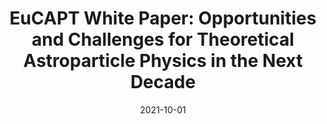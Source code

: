---
title: "EuCAPT White Paper: Opportunities and Challenges for Theoretical Astroparticle Physics in the Next Decade"
collection: publications
permalink: /publication/2021-10-01-EuCAPT-White-Paper-Opportunities-and-Challenges-for-Theoretical-Astroparticle-Physics-in-the-Next-Decade
date: 2021-10-01
venue: 'arXiv e-prints'
paperurl: 'https://ui.adsabs.harvard.edu/abs/2021arXiv211010074A'
citation: ' R. Alves Batista,  M. Amin,  G. Barenboim,  N. Bartolo,  D. Baumann,  A. Bauswein,  E. Bellini,  D. Benisty,  G. Bertone,  P. Blasi,  C. B\&quot;ohmer,  \vZ. Bo\vsnjak,  T. Bringmann,  C. Burrage,  M. Bustamante,  J. Calder\&apos;on Bustillo,  C. Byrnes,  F. Calore,  R. Catena,  D. Cerde\~no,  S. Cerri,  M. Chianese,  K. Clough,  A. Cole,  P. Coloma,  A. Coogan,  L. Covi,  D. Cutting,  A. Davis,  C. de Rham,  A. di Matteo,  G. Dom\`enech,  M. Drewes,  T. Dietrich,  T. Edwards,  I. Esteban,  R. Erdem,  C. Evoli,  M. Fasiello,  S. Feeney,  R. Ferreira,  A. Fialkov,  N. Fornengo,  S. Gabici,  T. Galatyuk,  D. Gaggero,  D. Grasso,  C. Gu\&apos;epin,  J. Harz,  M. Herrero-Valea,  T. Hinderer,  N. Hogg,  D. Hooper,  F. Iocco,  J. Isern,  K. Karchev,  B. Kavanagh,  M. Korsmeier,  K. Kotera,  K. Koyama,  B. Krishnan,  J. Lesgourgues,  J. Levi Said,  L. Lombriser,  C. Lorenz,  S. Manconi,  M. Mapelli,  A. Marcowith,  S. Markoff,  D. Marsh,  M. Martinelli,  C. Martins,  J. Matthews,  A. Meli,  O. Mena,  J. Mifsud,  M. Miller Bertolami,  P. Millington,  P. Moesta,  K. Nippel,  V. Niro,  E. O&apos;Connor,  F. Oikonomou,  C. Paganini,  G. Pagliaroli,  P. Pani,  C. Pfrommer,  S. Pascoli,  L. Pinol,  L. Pizzuti,  R. Porto,  A. Pound,  F. Quevedo,  G. Raffelt,  A. Raccanelli,  E. Ramirez-Ruiz,  M. Raveri,  S. Renaux-Petel,  A. Ricciardone,  A. Rida Khalifeh,  A. Riotto,  R. Roiban,  J. Rubio,  M. Sahl\&apos;en,  N. Sabti,  L. Sagunski,  N. \vSar\vcevi\&apos;c,  K. Schmitz,  P. Schwaller,  T. Schwetz,  A. Sedrakian,  E. Sellentin,  A. Serenelli,  P. Serpico,  E. Sfakianakis,  S. Shalgar,  A. Silvestri,  I. Tamborra,  K. Tanidis,  D. Teresi,  A. Tokareva,  L. Tolos,  S. Trojanowski,  R. Trotta,  C. Uhlemann,  F. Urban,  F. Vernizzi,  A. van Vliet,  F. Villante,  A. Vincent,  J. Vink,  E. Vitagliano,  C. Weniger,  A. Wickenbrock,  W. Winter,  S. Zell,  M. Zeng, &quot;EuCAPT White Paper: Opportunities and Challenges for Theoretical Astroparticle Physics in the Next Decade.&quot; arXiv e-prints, 2021.'
authors: 'R. Alves Batista, M. Amin, G. Barenboim,  et al.'
---